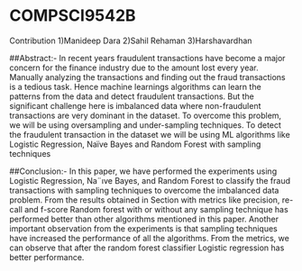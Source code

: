 # COMPSCI9542B

Contribution
1)Manideep Dara
2)Sahil Rehaman
3)Harshavardhan

##Abstract:-
In recent years fraudulent transactions have become a major concern for the finance industry due to the amount lost every year. Manually analyzing the transactions and finding out the fraud transactions is a tedious task. Hence machine learnings algorithms can learn the patterns from the data and detect fraudulent transactions. But the significant challenge here is imbalanced data where non-fraudulent transactions are very dominant in the dataset. To overcome this problem, we will be using oversampling and under-sampling techniques. To detect the fraudulent transaction in the dataset we will be using ML algorithms like Logistic Regression, Naïve Bayes and Random Forest with sampling techniques

##Conclusion:-
In this paper, we have performed the experiments using
Logistic Regression, Na¨ıve Bayes, and Random Forest to
classify the fraud transactions with sampling techniques to
overcome the imbalanced data problem. From the results
obtained in Section with metrics like precision, re-call and
f-score Random forest with or without any sampling technique
has performed better than other algorithms mentioned in this paper. Another important observation from the experiments
is that sampling techniques have increased the performance
of all the algorithms. From the metrics, we can observe that
after the random forest classifier Logistic regression has better
performance.
